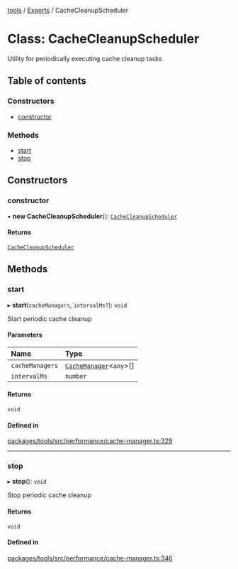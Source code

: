 <!-- 
 ⚠️  AUTO-GENERATED FILE - DO NOT EDIT MANUALLY
 This file is automatically generated by scripts/docs-generator.js
 To make changes, edit the source TypeScript files or update the generator script
-->

[tools](../../) / [Exports](../modules) / CacheCleanupScheduler

# Class: CacheCleanupScheduler

Utility for periodically executing cache cleanup tasks

## Table of contents

### Constructors

- [constructor](CacheCleanupScheduler#constructor)

### Methods

- [start](CacheCleanupScheduler#start)
- [stop](CacheCleanupScheduler#stop)

## Constructors

### constructor

• **new CacheCleanupScheduler**(): [`CacheCleanupScheduler`](CacheCleanupScheduler)

#### Returns

[`CacheCleanupScheduler`](CacheCleanupScheduler)

## Methods

### start

▸ **start**(`cacheManagers`, `intervalMs?`): `void`

Start periodic cache cleanup

#### Parameters

| Name | Type |
| :------ | :------ |
| `cacheManagers` | [`CacheManager`](CacheManager)\<`any`\>[] |
| `intervalMs` | `number` |

#### Returns

`void`

#### Defined in

[packages/tools/src/performance/cache-manager.ts:329](https://github.com/woojubb/robota/blob/a84ba23331912a89a9570280d5fa1a0292ba5c7a/packages/tools/src/performance/cache-manager.ts#L329)

___

### stop

▸ **stop**(): `void`

Stop periodic cache cleanup

#### Returns

`void`

#### Defined in

[packages/tools/src/performance/cache-manager.ts:346](https://github.com/woojubb/robota/blob/a84ba23331912a89a9570280d5fa1a0292ba5c7a/packages/tools/src/performance/cache-manager.ts#L346)
